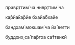 правр̣ттим̇ ча нивр̣ттим̇ ча

ка̄рйа̄ка̄рйе бхайа̄бхайе

бандхам̇ мокшам̇ ча йа̄ ветти

буддхих̣ са̄ па̄ртха са̄ттвикӣ